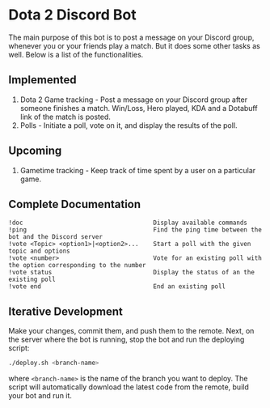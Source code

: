 # Dota 2 Discord Bot

The main purpose of this bot is to post a message on your Discord group, whenever you or your friends play a match. But it does some other tasks as well. Below is a list of the functionalities.

## Implemented

1. Dota 2 Game tracking - Post a message on your Discord group after someone finishes a match. Win/Loss, Hero played, KDA and a Dotabuff link of the match is posted.
2. Polls - Initiate a poll, vote on it, and display the results of the poll.

## Upcoming

1. Gametime tracking - Keep track of time spent by a user on a particular game.

## Complete Documentation

    !doc                                    Display available commands
    !ping                                   Find the ping time between the bot and the Discord server
    !vote <Topic> <option1>|<option2>...    Start a poll with the given topic and options
    !vote <number>                          Vote for an existing poll with the option corresponding to the number
    !vote status                            Display the status of an the existing poll
    !vote end                               End an existing poll

## Iterative Development

Make your changes, commit them, and push them to the remote. Next, on the server where the bot is running, stop the bot and run the deploying script:

```bash
./deploy.sh <branch-name>
```

where `<branch-name>` is the name of the branch you want to deploy. The script will automatically download the latest code from the remote, build your bot and run it.